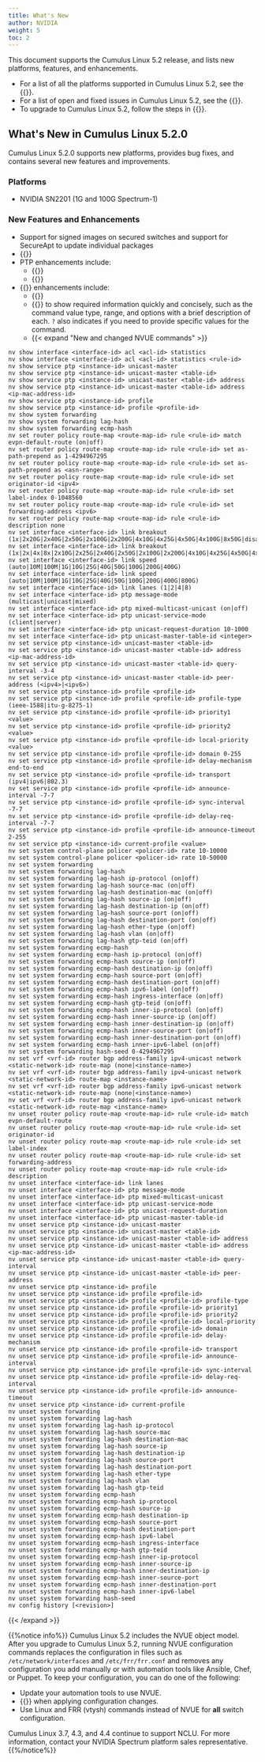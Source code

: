 ```yaml
---
title: What's New
author: NVIDIA
weight: 5
toc: 2
---
```

This document supports the Cumulus Linux 5.2 release, and lists new platforms, features, and enhancements.

- For a list of all the platforms supported in Cumulus Linux 5.2, see the {{<exlink url="www.nvidia.com/en-us/networking/ethernet-switching/hardware-compatibility-list/" text="Hardware Compatibility List (HCL)">}}.
- For a list of open and fixed issues in Cumulus Linux 5.2, see the {{<link title="Cumulus Linux 5.2 Release Notes" text="Cumulus Linux 5.2 Release Notes">}}.
- To upgrade to Cumulus Linux 5.2, follow the steps in {{<link url="Upgrading-Cumulus-Linux">}}.
<!-- vale off -->
## What's New in Cumulus Linux 5.2.0
<!-- vale on -->
Cumulus Linux 5.2.0 supports new platforms, provides bug fixes, and contains several new features and improvements.

### Platforms

<!-- - {{<link url="Interface-Configuration-and-Management/#chassis-management" text="NVIDIA SN4800 (100G Spectrum-3) now generally available">}}-->
- NVIDIA SN2201 (1G and 100G Spectrum-1)

### New Features and Enhancements

- Support for signed images on secured switches and support for SecureApt to update individual packages
- {{<link url="Zero-Touch-Provisioning-ZTP/#dhcp-on-front-panel-ports" text="ZTP on front panel ports">}}
- PTP enhancements include:
   - {{<link url="Precision-Time-Protocol-PTP/#ptp-profiles" text="Pre-defined PTP profiles and custom profiles">}}
   - {{<link url="Precision-Time-Protocol-PTP/#message-mode" text="PTP unicast message mode">}}
- {{<link url="NVUE-Object-Model" text="NVUE">}} enhancements include:
  - {{<link url="NVUE-CLI/#command-abbreviation" text="Command abbreviation">}}
  - {{<link url="NVUE-CLI/#command-question-mark" text="Command question mark (?)">}} to show required information quickly and concisely, such as the command value type, range, and options with a brief description of each. `?` also indicates if you need to provide specific values for the command.
  - {{< expand "New and changed NVUE commands" >}}
  
```
nv show interface <interface-id> acl <acl-id> statistics
nv show interface <interface-id> acl <acl-id> statistics <rule-id>
nv show service ptp <instance-id> unicast-master
nv show service ptp <instance-id> unicast-master <table-id>
nv show service ptp <instance-id> unicast-master <table-id> address
nv show service ptp <instance-id> unicast-master <table-id> address <ip-mac-address-id>
nv show service ptp <instance-id> profile
nv show service ptp <instance-id> profile <profile-id>
nv show system forwarding
nv show system forwarding lag-hash
nv show system forwarding ecmp-hash
nv set router policy route-map <route-map-id> rule <rule-id> match evpn-default-route (on|off)
nv set router policy route-map <route-map-id> rule <rule-id> set as-path-prepend as 1-4294967295
nv set router policy route-map <route-map-id> rule <rule-id> set as-path-prepend as <asn-range>
nv set router policy route-map <route-map-id> rule <rule-id> set originator-id <ipv4>
nv set router policy route-map <route-map-id> rule <rule-id> set label-index 0-1048560
nv set router policy route-map <route-map-id> rule <rule-id> set forwarding-address <ipv6>
nv set router policy route-map <route-map-id> rule <rule-id> description none
nv set interface <interface-id> link breakout (1x|2x20G|2x40G|2x50G|2x100G|2x200G|4x10G|4x25G|4x50G|4x100G|8x50G|disabled|loopback)
nv set interface <interface-id> link breakout (1x|2x|4x|8x|2x10G|2x25G|2x40G|2x50G|2x100G|2x200G|4x10G|4x25G|4x50G|4x100G|8x50G|disabled|loopback)
nv set interface <interface-id> link speed (auto|10M|100M|1G|10G|25G|40G|50G|100G|200G|400G)
nv set interface <interface-id> link speed (auto|10M|100M|1G|10G|25G|40G|50G|100G|200G|400G|800G)
nv set interface <interface-id> link lanes (1|2|4|8)
nv set interface <interface-id> ptp message-mode (multicast|unicast|mixed)
nv set interface <interface-id> ptp mixed-multicast-unicast (on|off)
nv set interface <interface-id> ptp unicast-service-mode (client|server)
nv set interface <interface-id> ptp unicast-request-duration 10-1000
nv set interface <interface-id> ptp unicast-master-table-id <integer>
nv set service ptp <instance-id> unicast-master <table-id>
nv set service ptp <instance-id> unicast-master <table-id> address <ip-mac-address-id>
nv set service ptp <instance-id> unicast-master <table-id> query-interval -3-4
nv set service ptp <instance-id> unicast-master <table-id> peer-address (<ipv4>|<ipv6>)
nv set service ptp <instance-id> profile <profile-id>
nv set service ptp <instance-id> profile <profile-id> profile-type (ieee-1588|itu-g-8275-1)
nv set service ptp <instance-id> profile <profile-id> priority1 <value>
nv set service ptp <instance-id> profile <profile-id> priority2 <value>
nv set service ptp <instance-id> profile <profile-id> local-priority <value>
nv set service ptp <instance-id> profile <profile-id> domain 0-255
nv set service ptp <instance-id> profile <profile-id> delay-mechanism end-to-end
nv set service ptp <instance-id> profile <profile-id> transport (ipv4|ipv6|802.3)
nv set service ptp <instance-id> profile <profile-id> announce-interval -7-7
nv set service ptp <instance-id> profile <profile-id> sync-interval -7-7
nv set service ptp <instance-id> profile <profile-id> delay-req-interval -7-7
nv set service ptp <instance-id> profile <profile-id> announce-timeout 2-255
nv set service ptp <instance-id> current-profile <value>
nv set system control-plane policer <policer-id> rate 10-10000
nv set system control-plane policer <policer-id> rate 10-50000
nv set system forwarding
nv set system forwarding lag-hash
nv set system forwarding lag-hash ip-protocol (on|off)
nv set system forwarding lag-hash source-mac (on|off)
nv set system forwarding lag-hash destination-mac (on|off)
nv set system forwarding lag-hash source-ip (on|off)
nv set system forwarding lag-hash destination-ip (on|off)
nv set system forwarding lag-hash source-port (on|off)
nv set system forwarding lag-hash destination-port (on|off)
nv set system forwarding lag-hash ether-type (on|off)
nv set system forwarding lag-hash vlan (on|off)
nv set system forwarding lag-hash gtp-teid (on|off)
nv set system forwarding ecmp-hash
nv set system forwarding ecmp-hash ip-protocol (on|off)
nv set system forwarding ecmp-hash source-ip (on|off)
nv set system forwarding ecmp-hash destination-ip (on|off)
nv set system forwarding ecmp-hash source-port (on|off)
nv set system forwarding ecmp-hash destination-port (on|off)
nv set system forwarding ecmp-hash ipv6-label (on|off)
nv set system forwarding ecmp-hash ingress-interface (on|off)
nv set system forwarding ecmp-hash gtp-teid (on|off)
nv set system forwarding ecmp-hash inner-ip-protocol (on|off)
nv set system forwarding ecmp-hash inner-source-ip (on|off)
nv set system forwarding ecmp-hash inner-destination-ip (on|off)
nv set system forwarding ecmp-hash inner-source-port (on|off)
nv set system forwarding ecmp-hash inner-destination-port (on|off)
nv set system forwarding ecmp-hash inner-ipv6-label (on|off)
nv set system forwarding hash-seed 0-4294967295
nv set vrf <vrf-id> router bgp address-family ipv4-unicast network <static-network-id> route-map (none|<instance-name>)
nv set vrf <vrf-id> router bgp address-family ipv4-unicast network <static-network-id> route-map <instance-name>
nv set vrf <vrf-id> router bgp address-family ipv6-unicast network <static-network-id> route-map (none|<instance-name>)
nv set vrf <vrf-id> router bgp address-family ipv6-unicast network <static-network-id> route-map <instance-name>
nv unset router policy route-map <route-map-id> rule <rule-id> match evpn-default-route
nv unset router policy route-map <route-map-id> rule <rule-id> set originator-id
nv unset router policy route-map <route-map-id> rule <rule-id> set label-index
nv unset router policy route-map <route-map-id> rule <rule-id> set forwarding-address
nv unset router policy route-map <route-map-id> rule <rule-id> description
nv unset interface <interface-id> link lanes
nv unset interface <interface-id> ptp message-mode
nv unset interface <interface-id> ptp mixed-multicast-unicast
nv unset interface <interface-id> ptp unicast-service-mode
nv unset interface <interface-id> ptp unicast-request-duration
nv unset interface <interface-id> ptp unicast-master-table-id
nv unset service ptp <instance-id> unicast-master
nv unset service ptp <instance-id> unicast-master <table-id>
nv unset service ptp <instance-id> unicast-master <table-id> address
nv unset service ptp <instance-id> unicast-master <table-id> address <ip-mac-address-id>
nv unset service ptp <instance-id> unicast-master <table-id> query-interval
nv unset service ptp <instance-id> unicast-master <table-id> peer-address
nv unset service ptp <instance-id> profile
nv unset service ptp <instance-id> profile <profile-id>
nv unset service ptp <instance-id> profile <profile-id> profile-type
nv unset service ptp <instance-id> profile <profile-id> priority1
nv unset service ptp <instance-id> profile <profile-id> priority2
nv unset service ptp <instance-id> profile <profile-id> local-priority
nv unset service ptp <instance-id> profile <profile-id> domain
nv unset service ptp <instance-id> profile <profile-id> delay-mechanism
nv unset service ptp <instance-id> profile <profile-id> transport
nv unset service ptp <instance-id> profile <profile-id> announce-interval
nv unset service ptp <instance-id> profile <profile-id> sync-interval
nv unset service ptp <instance-id> profile <profile-id> delay-req-interval
nv unset service ptp <instance-id> profile <profile-id> announce-timeout
nv unset service ptp <instance-id> current-profile
nv unset system forwarding
nv unset system forwarding lag-hash
nv unset system forwarding lag-hash ip-protocol
nv unset system forwarding lag-hash source-mac
nv unset system forwarding lag-hash destination-mac
nv unset system forwarding lag-hash source-ip
nv unset system forwarding lag-hash destination-ip
nv unset system forwarding lag-hash source-port
nv unset system forwarding lag-hash destination-port
nv unset system forwarding lag-hash ether-type
nv unset system forwarding lag-hash vlan
nv unset system forwarding lag-hash gtp-teid
nv unset system forwarding ecmp-hash
nv unset system forwarding ecmp-hash ip-protocol
nv unset system forwarding ecmp-hash source-ip
nv unset system forwarding ecmp-hash destination-ip
nv unset system forwarding ecmp-hash source-port
nv unset system forwarding ecmp-hash destination-port
nv unset system forwarding ecmp-hash ipv6-label
nv unset system forwarding ecmp-hash ingress-interface
nv unset system forwarding ecmp-hash gtp-teid
nv unset system forwarding ecmp-hash inner-ip-protocol
nv unset system forwarding ecmp-hash inner-source-ip
nv unset system forwarding ecmp-hash inner-destination-ip
nv unset system forwarding ecmp-hash inner-source-port
nv unset system forwarding ecmp-hash inner-destination-port
nv unset system forwarding ecmp-hash inner-ipv6-label
nv unset system forwarding hash-seed
nv config history [<revision>]
```
{{< /expand >}}

{{%notice info%}}
Cumulus Linux 5.2 includes the NVUE object model. After you upgrade to Cumulus Linux 5.2, running NVUE configuration commands replaces the configuration in files such as `/etc/network/interfaces` and `/etc/frr/frr.conf` and removes any configuration you add manually or with automation tools like Ansible, Chef, or Puppet. To keep your configuration, you can do one of the following:

- Update your automation tools to use NVUE.
- {{<link url="NVIDIA-User-Experience-NVUE/#configure-nvue-to-ignore-linux-files" text="Configure NVUE to ignore certain underlying Linux files">}} when applying configuration changes.
- Use Linux and FRR (vtysh) commands instead of NVUE for **all** switch configuration.

Cumulus Linux 3.7, 4.3, and 4.4 continue to support NCLU. For more information, contact your NVIDIA Spectrum platform sales representative.
{{%/notice%}}

